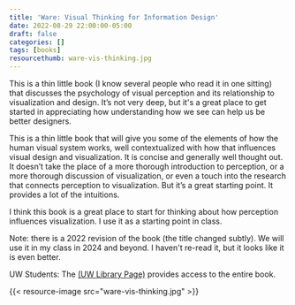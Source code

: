 ```yaml
---
title: 'Ware: Visual Thinking for Information Design'
date: 2022-08-29 22:00:00-05:00
draft: false
categories: []
tags: [books]
resourcethumb: ware-vis-thinking.jpg
---
```


This is a thin little book (I know several people who read it in one sitting) that discusses the psychology of visual perception and its relationship to visualization and design. It’s not very deep, but it's a great place to get started in appreciating how understanding how we see can help us be better designers.

<!--more-->

This is a thin little book that will give you some of the elements of how the human visual system works, well contextualized with how that influences visual design and visualization. It is concise and generally well thought out. It doesn’t take the place of a more thorough introduction to perception, or a more thorough discussion of visualization, or even a touch into the research that connects perception to visualization. But it’s a great starting point. It provides a lot of the intuitions.

I think this book is a great place to start for thinking about how perception influences visualization. I use it as a starting point in class. 

Note: there is a 2022 revision of the book (the title changed subtly). We will use it in my class in 2024 and beyond. I haven't re-read it, but it looks like it is even better.

UW Students: The [(UW Library Page)](https://search.library.wisc.edu/catalog/9913396202902121) provides access to the entire book.

{{< resource-image src="ware-vis-thinking.jpg" >}}


